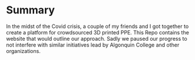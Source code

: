 # Summary
In the midst of the Covid crisis, a couple of my friends and I got together to create a platform for crowdsourced 3D printed PPE. This Repo contains the website that would outline our approach. Sadly we paused our progress to not interfere with similar initiatives lead by Algonquin College and other organizations.
